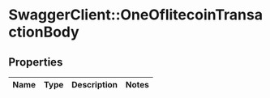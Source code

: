 # SwaggerClient::OneOflitecoinTransactionBody

## Properties
Name | Type | Description | Notes
------------ | ------------- | ------------- | -------------

